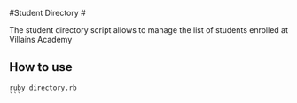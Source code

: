 # Student Directory #

The student directory script allows to manage the list of students enrolled at Villains Academy

## How to use ##

```shell
ruby directory.rb
``` 
 
